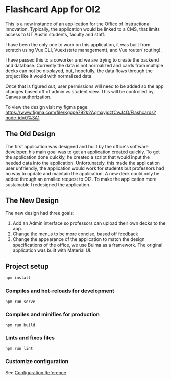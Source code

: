 
# Flashcard App for OI2

This is a new instance of an application for the Office of Instructional Innovation. Typically, the application would be linked to a CMS, that limits access to UT Austin students, faculty and staff.

I have been the only one to work on this application, it was built from scratch using Vue CLI, Vuex(state management), and Vue router( routing).

I have passed this to a coworker and we are trying to create the backend and database. Currently the data is not normalized and cards from multiple decks can not be displayed, but, hopefully, the data flows through the project like it would with normalized data.

Once that is figured out, user permissions will need to be added so the app changes based off of admin vs student view. This will be controlled by Canvas authorization.

To view the design visit my figma page: https://www.figma.com/file/Kgcpe792k2AqmxyjdzfCwJ4Q/Flashcards?node-id=0%3A1



## The Old Design
The first application was designed and built by the office's software developer, his main goal was to get an application created quickly. To get the application done quickly, he created a script that would input the needed data into the application. Unfortunately, this made the application user unfriendly, the application would work for students but professors had no way to update and maintain the application. A new deck could only be added through an emailed request to OI2. To make the application more sustainable I redesigned the application.

## The New Design
The new design had three goals:
1) Add an Admin interface so professors can upload their own decks to the app.
2) Change the menus to be more concise, based off feedback
3) Change the appearance of the application to match the design specifications of the office, we use Bulma as a framework. The original application was built with Material UI.


## Project setup
```
npm install
```

### Compiles and hot-reloads for development
```
npm run serve
```

### Compiles and minifies for production
```
npm run build
```

### Lints and fixes files
```
npm run lint
```

### Customize configuration
See [Configuration Reference](https://cli.vuejs.org/config/).
